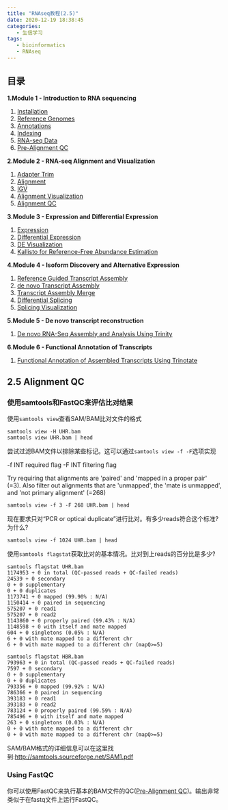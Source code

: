 ```yaml
---
title: "RNAseq教程(2.5)"
date: 2020-12-19 18:38:45
categories:
   - 生信学习
tags:
   - bioinformatics
   - RNAseq
---
```


## 目录

**1.Module 1 - Introduction to RNA sequencing**

1. [Installation](https://www.zhouxiaozhao.cn/2020/11/17/RNAseq(1)/)
2. [Reference Genomes](https://www.zhouxiaozhao.cn/2020/11/28/RNAseq(2)/)
3. [Annotations](https://www.zhouxiaozhao.cn/2020/12/01/RNAseq(3)/)
4. [Indexing](https://www.zhouxiaozhao.cn/2020/12/03/RNAseq(4)/)
5. [RNA-seq Data](https://www.zhouxiaozhao.cn/2020/12/05/RNAseq(5)/)
6. [Pre-Alignment QC](https://www.zhouxiaozhao.cn/2020/12/08/RNAseq(6)/)

**2.Module 2 - RNA-seq Alignment and Visualization**

1. [Adapter Trim](https://www.zhouxiaozhao.cn/2020/12/10/RNAseq(7)/)
2. [Alignment](https://www.zhouxiaozhao.cn/2020/12/12/RNAseq(8)/)
3. [IGV](https://www.zhouxiaozhao.cn/2020/12/15/RNAseq(9)/)
4. [Alignment Visualization](https://www.zhouxiaozhao.cn/2020/12/17/RNAseq(10)/)
5. [Alignment QC](https://www.zhouxiaozhao.cn/2020/12/19/RNAseq(11)/)

**3.Module 3 - Expression and Differential Expression**

1. [Expression](https://www.zhouxiaozhao.cn/2020/12/22/RNAseq(12)/)
2. [Differential Expression](https://www.zhouxiaozhao.cn/2020/12/24/RNAseq(13)/)
3. [DE Visualization](https://www.zhouxiaozhao.cn/2020/12/26/RNAseq(14)/)
4. [Kallisto for Reference-Free Abundance Estimation](https://www.zhouxiaozhao.cn/2020/12/29/RNAseq(15)/)

**4.Module 4 - Isoform Discovery and Alternative Expression**

1. [Reference Guided Transcript Assembly](https://www.zhouxiaozhao.cn/2020/12/31/RNAseq(16)/)
2. [de novo Transcript Assembly](https://www.zhouxiaozhao.cn/2021/01/02/RNAseq(17)/)
3. [Transcript Assembly Merge](https://www.zhouxiaozhao.cn/2021/01/05/RNAseq(18)/)
4. [Differential Splicing](https://www.zhouxiaozhao.cn/2021/01/07/RNAseq(19)/)
5. [Splicing Visualization](https://www.zhouxiaozhao.cn/2021/01/09/RNAseq(20)/)

**5.Module 5 - De novo transcript reconstruction**

1. [De novo RNA-Seq Assembly and Analysis Using Trinity](https://www.zhouxiaozhao.cn/2021/01/12/RNAseq(21)/)

**6.Module 6 - Functional Annotation of Transcripts**

1. [Functional Annotation of Assembled Transcripts Using Trinotate](https://www.zhouxiaozhao.cn/2021/01/14/RNAseq(22)/)

## 2.5 Alignment QC

### 使用samtools和FastQC来评估比对结果

使用`samtools view`查看SAM/BAM比对文件的格式

```
samtools view -H UHR.bam
samtools view UHR.bam | head
```

尝试过滤BAM文件以排除某些标记。这可以通过`samtools view -f -F`选项实现

-f INT   required flag -F INT   filtering flag

Try requiring that alignments are 'paired' and 'mapped in a proper pair' (=3). Also filter out alignments that are 'unmapped', the 'mate is  unmapped', and 'not primary alignment' (=268)

```
samtools view -f 3 -F 268 UHR.bam | head
```

现在要求只对“PCR or optical duplicate”进行比对。有多少reads符合这个标准?为什么?

```
samtools view -f 1024 UHR.bam | head
```

使用`samtools flagstat`获取比对的基本情况。比对到上reads的百分比是多少?

```
samtools flagstat UHR.bam
1174953 + 0 in total (QC-passed reads + QC-failed reads)
24539 + 0 secondary
0 + 0 supplementary
0 + 0 duplicates
1173741 + 0 mapped (99.90% : N/A)
1150414 + 0 paired in sequencing
575207 + 0 read1
575207 + 0 read2
1143860 + 0 properly paired (99.43% : N/A)
1148598 + 0 with itself and mate mapped
604 + 0 singletons (0.05% : N/A)
6 + 0 with mate mapped to a different chr
6 + 0 with mate mapped to a different chr (mapQ>=5)

samtools flagstat HBR.bam
793963 + 0 in total (QC-passed reads + QC-failed reads)
7597 + 0 secondary
0 + 0 supplementary
0 + 0 duplicates
793356 + 0 mapped (99.92% : N/A)
786366 + 0 paired in sequencing
393183 + 0 read1
393183 + 0 read2
783124 + 0 properly paired (99.59% : N/A)
785496 + 0 with itself and mate mapped
263 + 0 singletons (0.03% : N/A)
0 + 0 with mate mapped to a different chr
0 + 0 with mate mapped to a different chr (mapQ>=5)
```

SAM/BAM格式的详细信息可以在这里找到:http://samtools.sourceforge.net/SAM1.pdf

### Using FastQC

你可以使用FastQC来执行基本的BAM文件的QC([Pre-Alignment QC](https://www.zhouxiaozhao.cn/2020/12/08/RNAseq(6)/))。输出非常类似于在fastq文件上运行FastQC。

